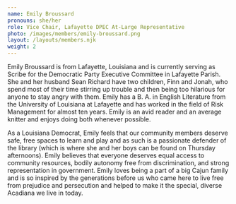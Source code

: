 ```yaml
---
name: Emily Broussard
pronouns: she/her
role: Vice Chair, Lafayette DPEC At-Large Representative
photo: /images/members/emily-broussard.png
layout: /layouts/members.njk
weight: 2
---
```

Emily Broussard is from Lafayette, Louisiana and is currently serving
 as Scribe for the Democratic Party Executive Committee in Lafayette 
Parish.  She and her husband Sean Richard have two children, Finn and 
Jonah, who spend most of their time stirring up trouble and then being 
too hilarious for anyone to stay angry with them.  Emily has a B. A. in 
English Literature from the University of Louisiana at Lafayette and has
 worked in the field of Risk Management for almost ten years.  Emily is 
an avid reader and an average knitter and enjoys doing both whenever 
possible.

As a Louisiana Democrat, Emily feels that our community members 
deserve safe, free spaces to learn and play and as such is a passionate 
defender of the library (which is where she and her boys can be found on
 Thursday afternoons).  Emily believes that everyone deserves equal 
access to community resources, bodily autonomy free from discrimination,
 and strong representation in government.  Emily loves being a part of a
 big Cajun family and is so inspired by the generations before us who 
came here to live free from prejudice and persecution and helped to make
 it the special, diverse Acadiana we live in today.
